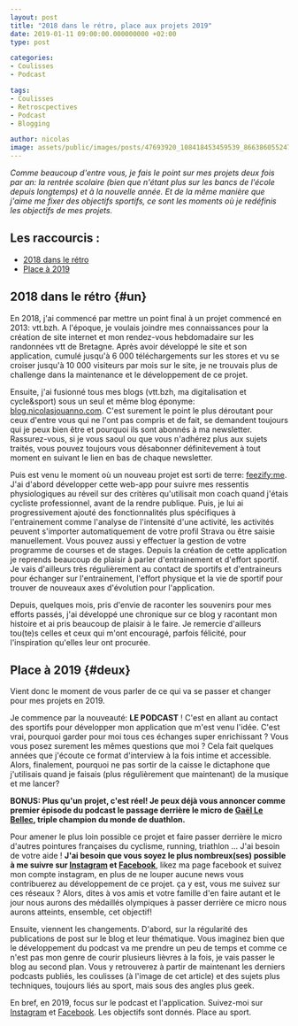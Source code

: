 ```yaml
---
layout: post
title: "2018 dans le rétro, place aux projets 2019"
date: 2019-01-11 09:00:00.000000000 +02:00
type: post

categories:
- Coulisses
- Podcast

tags:
- Coulisses
- Retroscpectives
- Podcast
- Blogging

author: nicolas
image: assets/public/images/posts/47693920_108418453459539_8663860552478568136_n.jpg
---
```

<em>Comme beaucoup d'entre vous, je fais le point sur mes projets deux fois par an: la rentrée scolaire (bien que n'étant plus sur les bancs de l'école depuis longtemps) et à la nouvelle année. Et de la même manière que j'aime me fixer des objectifs sportifs, ce sont les moments où je redéfinis les objectifs de mes projets.</em>

## Les raccourcis :

- [2018 dans le rétro](#un)
- [Place à 2019](#deux)

## 2018 dans le rétro {#un}

En 2018, j'ai commencé par mettre un point final à un projet commencé en 2013: vtt.bzh. A l'époque, je voulais joindre mes connaissances pour la création de site internet et mon rendez-vous hebdomadaire sur les randonnées vtt de Bretagne. Après avoir développé le site et son application, cumulé jusqu'à 6 000 téléchargements sur les stores et vu se croiser jusqu'à 10 000 visiteurs par mois sur le site, je ne trouvais plus de challenge dans la maintenance et le développement de ce projet.

Ensuite, j'ai fusionné tous mes blogs (vtt.bzh, ma digitalisation et cycle&sport) sous un seul et même blog éponyme: <a href="https://blog.nicolasjouanno.com">blog.nicolasjouanno.com</a>. C'est surement le point le plus déroutant pour ceux d'entre vous qui ne l'ont pas compris et de fait, se demandent toujours qui je peux bien être et pourquoi ils sont abonnés à ma newsletter. Rassurez-vous, si je vous saoul ou que vous n'adhérez plus aux sujets traités, vous pouvez toujours vous désabonner définitevement à tout moment en suivant le lien en bas de chaque newsletter.

Puis est venu le moment où un nouveau projet est sorti de terre: <a href="https://app.nicolasjouanno.com">feezify:me</a>. J'ai d'abord développer cette web-app pour suivre mes ressentis physiologiques au réveil sur des critères qu'utilisait mon coach quand j'étais cycliste professionnel, avant de la rendre publique. Puis, je lui ai progressivement ajouté des fonctionnalités plus spécifiques à l'entrainement comme l'analyse de l'intensité d'une activité, les activités peuvent s'importer automatiquement de votre profil Strava ou être saisie manuellement. Vous pouvez aussi y effectuer la gestion de votre programme de courses et de stages. Depuis la création de cette application je reprends beaucoup de plaisir à parler d'entrainement et d'effort sportif. Je vais d'ailleurs très régulièrement au contact de sportifs et d'entraineurs pour échanger sur l'entrainement, l'effort physique et la vie de sportif pour trouver de nouveaux axes d'évolution pour l'application.

Depuis, quelques mois, pris d'envie de raconter les souvenirs pour mes efforts passés, j'ai développé une chronique sur ce blog y racontant mon histoire et ai pris beaucoup de plaisir à le faire. Je remercie d'ailleurs tou(te)s celles et ceux qui m'ont encouragé, parfois félicité, pour l'inspiration qu'elles leur ont procurée.

## Place à 2019 {#deux}

Vient donc le moment de vous parler de ce qui va se passer et changer pour mes projets en 2019.

Je commence par la nouveauté: <strong>LE PODCAST</strong> ! C'est en allant au contact des sportifs pour développer mon application que m'est venu l'idée. C'est vrai, pourquoi garder pour moi tous ces échanges super enrichissant ? Vous vous posez surement les mêmes questions que moi ? Cela fait quelques années que j'écoute ce format d'interview à la fois intime et accessible. Alors, finalement, pourquoi ne pas sortir de la caisse le dictaphone que j'utilisais quand je faisais (plus régulièrement que maintenant) de la musique et me lancer?

<strong>BONUS: Plus qu'un projet, c'est réel! Je peux déjà vous annoncer comme premier épisode du podcast le passage derrière le micro de <a href="http://www.gael-lebellec.bzh/" target="_blank">Gaël Le Bellec</a>, triple champion du monde de duathlon.</strong> 

Pour amener le plus loin possible ce projet et faire passer derrière le micro d'autres pointures françaises du cyclisme, running, triathlon ... J'ai besoin de votre aide ! <strong>J'ai besoin que vous soyez le plus nombreux(ses) possible à me suivre sur <a href="https://www.instagram.com/nicolasjouanno" target="_blank">Instagram</a> et <a href="https://www.facebook.com/blog.nicolasjouanno/" target="_blank">Facebook</a></strong>, likez ma page facebook et suivez mon compte instagram, en plus de ne louper aucune news vous contribuerez au développement de ce projet. <span class="text-capitalize">ça</span> y est, vous me suivez sur ces réseaux ? Alors, dites à vos amis et votre famille d'en faire autant et le jour nous aurons des médaillés olympiques à passer derrière ce micro nous aurons atteints, ensemble, cet objectif!

Ensuite, viennent les changements. D'abord, sur la régularité des publications de post sur le blog et leur thématique. Vous imaginez bien que le développement du podcast va me prendre un peu de temps et comme ce n'est pas mon genre de courir plusieurs lièvres à la fois, je vais passer le blog au second plan. Vous y retrouverez à partir de maintenant les derniers podcasts publiés, les coulisses (à l'image de cet article) et des sujets plus techniques, toujours liés au sport, mais sous des angles plus geek.

En bref, en 2019, focus sur le podcast et l'application. Suivez-moi sur <a href="https://www.instagram.com/nicolasjouanno" target="_blank">Instagram</a> et <a href="https://www.facebook.com/blog.nicolasjouanno/" target="_blank">Facebook</a>. Les objectifs sont donnés. Place au sport.
